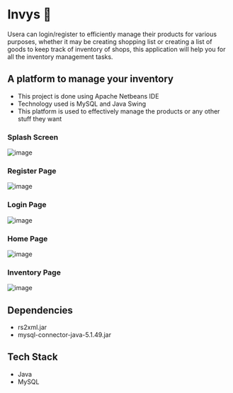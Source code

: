 # Invys 🏬
Usera can login/register to efficiently manage their products for various purposes, whether it may be creating shopping list or creating a list of goods to keep track of inventory of shops, this application will help you for all the inventory management tasks.
## A platform to manage your inventory
- This project is done using Apache Netbeans IDE
- Technology used is MySQL and Java Swing
- This platform is used to effectively manage the products or any other stuff they want

### Splash Screen
![image](https://user-images.githubusercontent.com/78098329/147255864-d8f59d96-0185-4680-b2e6-8a722bdd36db.png)

### Register Page
![image](https://user-images.githubusercontent.com/78098329/148078583-e151bbd9-0b61-4457-a4df-0e757b6ca8c7.png)

### Login Page
![image](https://user-images.githubusercontent.com/78098329/148078735-cadac1d3-f69d-4cff-99d2-98182a9f60f4.png)

### Home Page
![image](https://user-images.githubusercontent.com/78098329/148078447-9924c940-0bc2-4c67-af8c-4e84fd553c72.png)

### Inventory Page
![image](https://user-images.githubusercontent.com/78098329/147257115-bd6beb8d-33cc-44c3-8448-ed1b7053ebbc.png)

## Dependencies
- rs2xml.jar
- mysql-connector-java-5.1.49.jar

## Tech Stack
- Java
- MySQL
